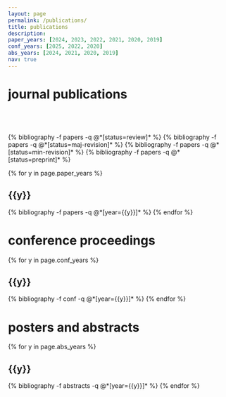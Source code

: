 ```yaml
---
layout: page
permalink: /publications/
title: publications
description: 
paper_years: [2024, 2023, 2022, 2021, 2020, 2019]
conf_years: [2025, 2022, 2020]
abs_years: [2024, 2021, 2020, 2019]
nav: true
---
```


<div class="publications">

<h1>journal publications</h1>
<h2 class="year">&nbsp;</h2>
{% bibliography -f papers -q @*[status=review]* %}
{% bibliography -f papers -q @*[status=maj-revision]* %}
{% bibliography -f papers -q @*[status=min-revision]* %}
{% bibliography -f papers -q @*[status=preprint]* %}

{% for y in page.paper_years %}
  <h2 class="year">{{y}}</h2>
  {% bibliography -f papers -q @*[year={{y}}]* %}
{% endfor %}

<h1>conference proceedings</h1>
{% for y in page.conf_years %}
  <h2 class="year">{{y}}</h2>
  {% bibliography -f conf -q @*[year={{y}}]* %}
{% endfor %}

<h1>posters and abstracts</h1>
{% for y in page.abs_years %}
  <h2 class="year">{{y}}</h2>
  {% bibliography -f abstracts -q @*[year={{y}}]* %}
{% endfor %}

</div>

